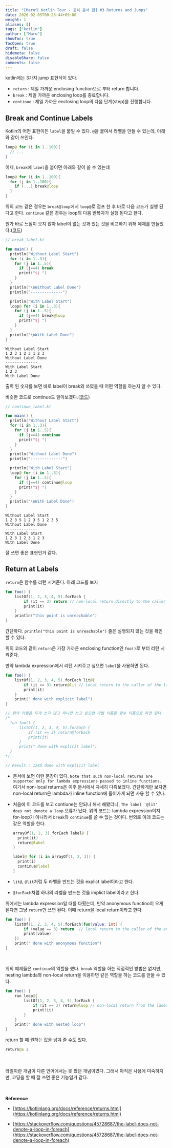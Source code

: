 ```yaml
---
title: "[Maru의 Kotlin Tour - 공식 문서 편] #3 Returns and Jumps"
date: 2020-02-05T00:28:44+09:00
weight: 1
aliases: []
tags: ["kotlin"]
author: ["Maru"]
showToc: true
TocOpen: true
draft: false
hidemeta: false
disableShare: false
comments: false
---
```


kotlin에는 3가지 jump 표현식이 있다.

- `return` : 제일 가까운 enclosing function으로 부터 return 합니다.
- `break` : 제일 가까운 enclosing loop를 종료합니다.
- `continue` : 제일 가까운 enclosing loop의 다음 단계(step)를 진행합니다.

## Break and Continue Labels

Kotlin의 어떤 표현이든 `label`을 붙일 수 있다. `@`을 붙여서 라벨을 만들 수 있는데, 아래와 같이 쓰인다.

```kotlin
loop@ for (i in 1..100){
  // ...
}
```

이제, `break`에 `label`을 붙이면 아래와 같이 쓸 수 있는데

```kotlin
loop@ for (i in 1..100){
  for (j in 1..100){
    if (...) break@loop
  }
}
```

위의 코드 같은 경우는 `break@loop`에서 `loop@`로 점프 한 후 바로 다음 코드가 실행 된다고 한다. `continue` 같은 경우는 loop의 다음 반복자가 실행 된다고 한다.

뭔가 바로 느낌이 오지 않아 label이 없는 것과 있는 것을 비교하기 위해 예제를 만들었다.([코드](https://github.com/gmlwo530/kotlin-tour/blob/master/offical-doc/break_label.kt))

```kotlin
// break_label.kt

fun main() {
  println("Without Label Start")
  for (i in 1..3){
    for (j in 1..5){
      if (j==4) break
      print("$j ")
    }
  }
  println("\nWithout Label Done")
  println("--------------")

  println("With Label Start")
  loop@ for (i in 1..3){
    for (j in 1..5){
      if (j==4) break@loop
      print("$j ")
    }
  }
  println("\nWith Label Done")
}
```

```text
Without Label Start
1 2 3 1 2 3 1 2 3
Without Label Done
--------------
With Label Start
1 2 3
With Label Done
```

출력 된 숫자를 보면 바로 label이 break와 쓰였을 때 어떤 역할을 하는지 알 수 있다.

비슷한 코드로 continue도 알아보겠다.([코드](https://github.com/gmlwo530/kotlin-tour/blob/master/offical-doc/continue_label.kt))

```kotlin
// continue_label.kt

fun main() {
  println("Without Label Start")
  for (i in 1..3){
    for (j in 1..5){
      if (j==4) continue
      print("$j ")
    }
  }
  println("Without Label Done")
  println("--------------")

  println("With Label Start")
  loop@ for (i in 1..3){
    for (j in 1..5){
      if (j==4) continue@loop
      print("$j ")
    }
  }
  println("\nWith Label Done")
}
```

```text
Without Label Start
1 2 3 5 1 2 3 5 1 2 3 5
Without Label Done
--------------
With Label Start
1 2 3 1 2 3 1 2 3
With Label Done
```

잘 쓰면 좋은 표현인거 같다.

## Return at Labels

`return`은 함수를 리턴 시켜준다. 아래 코드를 보자

```kotlin
fun foo() {
    listOf(1, 2, 3, 4, 5).forEach {
        if (it == 3) return // non-local return directly to the caller of foo()
        print(it)
    }
    println("this point is unreachable")
}
```

간단하다. `println("this point is unreachable")` 줄은 실행되지 않는 것을 확인 할 수 있다.

위의 코드와 같이 `return`은 가장 가까운 enclosing function인 `foo()`로 부터 리턴 시켜준다.

만약 lambda expression에서 리턴 시켜주고 싶으면 `label`을 사용하면 된다.

```kotlin
fun foo() {
    listOf(1, 2, 3, 4, 5).forEach lit@{
        if (it == 3) return@lit // local return to the caller of the lambda, i.e. the forEach loop
        print(it)
    }
    print(" done with explicit label")
}

// 위의 라벨을 두개 쓰지 않고 하나만 쓰고 싶으면 라벨 이름을 함수 이름으로 하면 된다.
/*
  fun foo() {
      listOf(1, 2, 3, 4, 5).forEach {
          if (it == 3) return@forEach
          print(it)
      }
      print(" done with explicit label")
  }
*/

// Result : 1245 done with explicit label
```

- 문서에 보면 이런 문장이 있다. `Note that such non-local returns are supported only for lambda expressions passed to inline functions.` 여기서 non-local returns은 이후 문서에서 자세히 다뤄보겠다. 간단하게만 보자면 non-local return은 lambda가 inline function에 들어가게 되면 사용 할 수 있다.

- 처음에 이 코드를 보고 contiune는 안되나 해서 해봤더니, `The label '@lit' does not denote a loop` 오류가 났다. 위의 코드는 lambda expression이지 for-loop가 아니라서 `break`와 `continue`를 쓸 수 없는 것이다. 번외로 아래 코드는 같은 역할을 한다.

  ```kotlin
  arrayOf(1, 2, 3).forEach label@ {
    print(it)
    return@label
  }

  label@ for (i in arrayOf(1, 2, 3)) {
    print(i)
    continue@label
  }
  ```

- `lit@`, `@lit`처럼 두 라벨을 만드는 것을 explict label이라고 한다.
- `@forEach`처럼 하나의 라벨을 만드는 것을 implict label이라고 한다.

위에서는 lambda expression일 때를 다뤘는데, 만약 anonymous functino이 오게 된다면 그냥 `return`만 쓰면 된다. 이때 return을 local return이라고 한다.

```kotlin
fun foo() {
    listOf(1, 2, 3, 4, 5).forEach(fun(value: Int) {
        if (value == 3) return  // local return to the caller of the anonymous fun, i.e. the forEach loop
        print(value)
    })
    print(" done with anonymous function")
}
```

<br>

위의 예제들은 `continue`의 역할을 했다. `break` 역할을 하는 직접적인 방법은 없지만, nesting lambda와 non-local return을 이용하면 같은 역할을 하는 코드를 만들 수 있다.

```kotlin
fun foo() {
    run loop@{
        listOf(1, 2, 3, 4, 5).forEach {
            if (it == 3) return@loop // non-local return from the lambda passed to run
            print(it)
        }
    }
    print(" done with nested loop")
}
```

return 할 때 원하는 값을 넘겨 줄 수도 있다.

```kotlin
return@a 1
```

<br><br>
라벨이란 개념이 다른 언어에서는 못 봤던 개념이였다. 그래서 아직은 사용에 미숙하지만, 코딩을 할 때 잘 쓰면 좋은 기능일거 같다.

<br><br>
**Reference**

- [https://kotlinlang.org/docs/reference/returns.html](https://kotlinlang.org/docs/reference/returns.html)

- [https://stackoverflow.com/questions/45728687/the-label-does-not-denote-a-loop-in-foreach](https://stackoverflow.com/questions/45728687/the-label-does-not-denote-a-loop-in-foreach)
